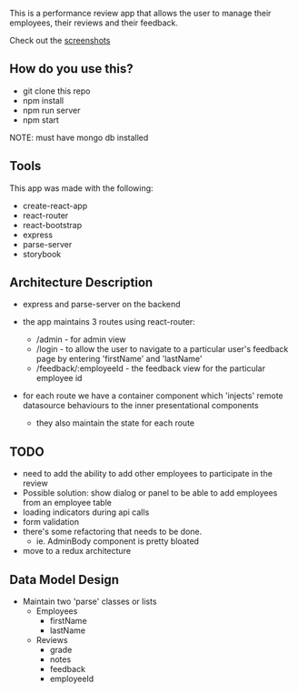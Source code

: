 This is a performance review app that allows the user to manage their employees, their reviews and their feedback.

Check out the [screenshots](https://github.com/paulsalinas/PerformanceReview/tree/master/readme_images)

## How do you use this?
* git clone this repo
* npm install
* npm run server
* npm start

NOTE: must have mongo db installed

## Tools
This app was made with the following:
* create-react-app
* react-router
* react-bootstrap
* express
* parse-server
* storybook

## Architecture Description
* express and parse-server on the backend

* the app maintains 3 routes using react-router:
  * /admin - for admin view
  * /login - to allow the user to navigate to a particular user's feedback page by entering 'firstName' and 'lastName'
  * /feedback/:employeeId - the feedback view for the particular employee id

* for each route we have a container component which 'injects' remote datasource behaviours to the inner presentational components
  * they also maintain the state for each route

## TODO
*  need to add the ability to add other employees to participate in the review
  * Possible solution: show dialog or panel to be able to add employees from an employee table
* loading indicators during api calls
* form validation
* there's some refactoring that needs to be done.
  * ie. AdminBody component is pretty bloated
* move to a redux architecture

## Data Model Design
* Maintain two 'parse' classes or lists
  * Employees
    * firstName
    * lastName
  * Reviews
    * grade
    * notes
    * feedback
    * employeeId

